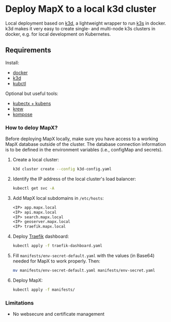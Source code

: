 # Deploy MapX to a local k3d cluster

Local deployment based on [k3d](https://k3d.io/), a lightweight wrapper to run [k3s](https://k3s.io/) in docker. k3d makes it very easy to create single- and multi-node k3s clusters in docker, e.g. for local development on Kubernetes.

## Requirements

Install:

- [docker](https://docs.docker.com/get-docker/)
- [k3d](https://k3d.io/)
- [kubctl](https://kubernetes.io/docs/tasks/tools/#kubectl)

Optional but useful tools:

- [kubectx + kubens](https://github.com/ahmetb/kubectx#installation)
- [krew](https://krew.sigs.k8s.io/docs/user-guide/setup/install/)
- [kompose](https://kompose.io/installation/)

### How to deloy MapX?

Before deploying MapX locally, make sure you have access to a working MapX database outside of the cluster. The database connection information is to be defined in the environment variables (i.e., configMap and secrets).

1. Create a local cluster:

   ```sh
   k3d cluster create --config k3d-config.yaml
   ```

2. Identify the IP address of the local cluster's load balancer:

   ```sh
   kubectl get svc -A
   ```

3. Add MapX local subdomains in `/etc/hosts`:

   ```txt
   <IP> app.mapx.local
   <IP> api.mapx.local
   <IP> search.mapx.local
   <IP> geoserver.mapx.local
   <IP> traefik.mapx.local
   ```

4. Deploy [Traefik](https://traefik.io/) dashboard:

   ```sh
   kubectl apply -f traefik-dashboard.yaml
   ```

5. Fill `manifests/env-secret-default.yaml` with the values (in Base64) needed for MapX to work properly. Then:

   ```sh
   mv manifests/env-secret-default.yaml manifests/env-secret.yaml
   ```

6. Deploy MapX:

   ```sh
   kubectl apply -f manifests/
   ```

### Limitations

- No websecure and certificate management
